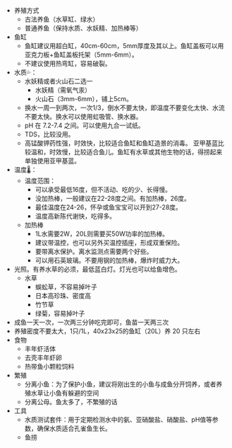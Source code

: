 * 养殖方式
  * 古法养鱼（水草缸、绿水）
  * 普通养鱼（保持水质、水妖精、加热棒等）
* 鱼缸
  * 鱼缸建议用超白缸，40cm-60cm，5mm厚度及其以上。鱼缸盖板可以用亚克力板+鱼缸盖板托架（5mm-6mm）。
  * 不建议使用热弯缸，容易破裂。
* 水质💦：
  * 水妖精或者火山石二选一
    * 水妖精（需氧气汞）
    * 火山石（3mm-6mm），铺上5cm。
  * 换水一周一到两次，一次1/3，倒水不要太快，即温度不要变化太快、水流不要太快。换水可以使用虹吸管、换水器。
  * pH 在 7.2-7.4 之间。可以使用九合一试纸。
  * TDS，比较没用。
  * 高锰酸钾药性强，时效快，比较适合鱼缸和鱼缸造景的消毒。 亚甲基蓝比较温和，时效慢，比较适合鱼儿。鱼缸有水草或其他生物的话，得捞起来单独使用亚甲基蓝。
* 温度🌡️：
  * 温度范围：
    * 可以承受最低16度，但不活动、吃的少、长得慢。
    * 没加热棒，一般建议在22-28度之间。有加热棒，26度。
    * 最佳温度在24-26，怀孕或鱼宝宝可以开到27-28度。
    * 温度高新陈代谢快，吃得多。
  * 加热棒
    * 1L水需要2W，20L则需要买50W功率的加热棒。
    * 建议带温控，也可以另外买温控插座，形成双重保险。
    * 要带离水保护。离水监测点需要两个好些。
    * 可以用石英玻璃。不要用钢的加热棒，爆炸时威力大。
* 光照。有养水草的必须，最低蓝白灯。灯光也可以给鱼增色。
  * 水草
    * 蜈蚣草，不容易掉叶子
    * 日本高珍珠、密度高
    * 竹节草
    * 绿菊，容易掉叶子
* 成鱼一天一次，一次两三分钟吃完即可，鱼苗一天两三次
* 养殖密度不要太大，1只/1L，40x23x25的鱼缸（20L）养 20 只左右
* 食物
  * 丰年虾活体
  * 去壳丰年虾卵
  * 热带鱼小颗粒饲料
* 繁殖
  * 分离小鱼：为了保护小鱼，建议将刚出生的小鱼与成鱼分开饲养，或者养殖水草让小鱼有躲避的空间
  * 分离公母。鱼太多了，不繁殖的话
* 工具
  * 水质测试套件：用于定期检测水中的氨、亚硝酸盐、硝酸盐、pH值等参数，确保水质适合孔雀鱼生长。
  * 鱼捞
